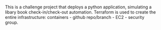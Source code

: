 This is a challenge project that deploys a python application, simulating a libary book check-in/check-out automation. Terraform is used to create the entire infrastructure: containers - github repo/branch - EC2 - security group.  

